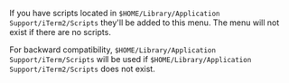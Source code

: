 If you have scripts located in `$HOME/Library/Application Support/iTerm2/Scripts` they'll be added to this menu. The menu will not exist if there are no scripts.

For backward compatibility, `$HOME/Library/Application Support/iTerm/Scripts` will be used if `$HOME/Library/Application Support/iTerm2/Scripts` does not exist.

